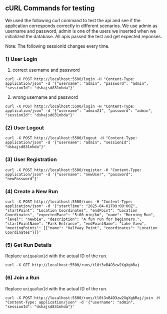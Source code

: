 ## cURL Commands for testing

We used the following curl command to test the api and see if the application corresponds correctly in different scenarios. We use admin as username and password, admin is one of the users we inserted when we initialized the database. All apis passed the test and get expected reponses.

Note: The following sessionId changes every time.

### 1) User Login

1. correct username and password

```
curl -X POST http://localhost:5500/login -H "Content-Type: application/json" -d '{"username": "admin", "password": "admin", "sessionId": "dshajsd831nhda"}'
```

2. wrong username and password

```
curl -X POST http://localhost:5500/login -H "Content-Type: application/json" -d '{"username": "admin21", "password": "admin", "sessionId": "dshajsd831nhda"}'
```

### (2) User Logout

```
curl -X POST http://localhost:5500/logout -H "Content-Type: application/json" -d '{"username": "admin", "sessionId": "dshajsd831nhda"}'
```

### (3) User Registration

```
curl -X POST http://localhost:5500/register -H "Content-Type: application/json" -d '{"username": "newUser", "password": "newPassword"}'
```

### (4) Create a New Run

```
curl -X POST http://localhost:5500/runs -H "Content-Type: application/json" -d '{"startTime": "2025-04-01T09:00:00Z", "startPoint": "Location Coordinates", "endPoint": "Location Coordinates", "expectedPace": "5:00 min/km", "name": "Morning Run", "level": "newbie", "description": "A fun run for beginners.", "startPointName": "Park Entrance", "endPointName": "Lake View", "meetingPoints": [{"name": "Halfway Point", "coordinates": "Location Coordinates"}]}'
```

### (5) Get Run Details

Replace `uniqueRunId` with the actual ID of the run.

```
curl -X GET http://localhost:5500/runs/tl0t3vB4O3zw2XgXgbRaj
```

### (6) Join a Run

Replace `uniqueRunId` with the actual ID of the run.

```
curl -X POST http://localhost:5500/runs/tl0t3vB4O3zw2XgXgbRaj/join -H "Content-Type: application/json" -d '{"username": "admin", "sessionId": "dshajsd831nhda"}'
```
